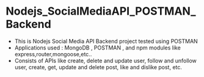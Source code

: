 # Nodejs_SocialMediaAPI_POSTMAN_Backend
- This is Nodejs Social Media API Backend project tested using POSTMAN
- Applications used : MongoDB , POSTMAN , and npm modules like express,router,mongoose,etc..
- Consists of APIs like create, delete and update user, follow and unfollow user, create, get, update and delete post, like and dislike post, etc.

